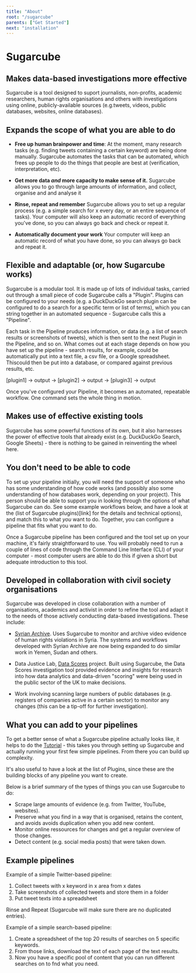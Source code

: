 ```yaml
---
title: "About"
root: "/sugarcube"
parents: ["Get Started"]
next: "installation"
---
```


# Sugarcube

## Makes data-based investigations more effective

Sugarcube is a tool designed to suport journalists, non-profits, academic researchers, human rights organisations and others with investigations using online, publicly-available sources (e.g.tweets, videos, public databases, websites, online databases).

## Expands the scope of what you are able to do

- **Free up human brainpower and time**: At the moment, many research tasks (e.g. finding tweets containing a certain keyword) are being done manually. Sugarcube automates the tasks that can be automated, which frees up people to do the things that people are best at (verification, interpretation, etc).

- **Get more data _and_ more capacity to make sense of it.** Sugarcube allows you to go through large amounts of information, and collect, organise and and analyse it

- **Rinse, repeat and remember** Sugarcube allows you to set up a regular process (e.g. a simple search for x every day, or an entire sequence of tasks). Your computer will also keep an automatic record of everything you've done, so you can always go back and check or repeat it.

- **Automatically document your work** Your computer will keep an automatic record of what you have done, so you can always go back and repeat it.

## Flexible and adaptable (or, how Sugarcube works)

Sugarcube is a modular tool. It is made up of lots of individual tasks, carried out through a small piece of code Sugarcube calls a "Plugin". Plugins can be configured to your needs (e.g. a DuckDuckGo search plugin can be configured to do a search for a specific term or list of terms), which you can string together in an automated sequence - Sugarcube calls this a "Pipeline".

Each task in the Pipeline pruduces information, or data (e.g. a list of search results or screenshots of tweets), which is then sent to the next Plugin in the Pipeline, and so on. What comes out at each stage depends on how you have set up the pipeline - search results, for example, could be automatically put into a text file, a csv file, or a Google spreadsheet. Thiscould then be put into a database, or compared against previous results, etc.

[plugin1] -> output -> [plugin2] -> output -> [plugin3] -> output

Once you've configured your Pipeline, it becomes an automated, repeatable workflow. One command sets the whole thing in motion.

## Makes use of effective existing tools

Sugarcube has some powerful functions of its own, but it also harnesses the power of effective tools that already exist (e.g. DuckDuckGo Search, Google Sheets) - there is nothing to be gained in reinventing the wheel here.

## You don't need to be able to code

To set up your pipeline initially, you will need the support of someone who has some understanding of how code works (and possibly also some understanding of how databases work, depending on your project). This person should be able to support you in looking through the options of what Sugarcube can do. See some example workflows below, and have a look at the (list of Sugarcube plugins)[link] for the details and technical options), and match this to what _you_ want to do. Together, you can configure a pipeline that fits what you want to do.

Once a Sugarcube pipeline has been configured and the tool set up on your machine, it's fairly straightforward to use. You will probably need to run a couple of lines of code through the Command Line Interface (CLI) of your computer - most computer users are able to do this if given a short but adequate introduction to this tool.

## Developed in collaboration with civil society organisations

Sugarcube was developed in close collaboration with a number of organisations, academics and activist in order to refine the tool and adapt it to the needs of those actively conducting data-based investigations. These include:

- [Syrian Archive](https://syrianarchive.org/en). Uses Sugarcube to monitor and archive video evidence of human rights violations in Syria. The systems and workflows developed with Syrian Archive are now being expanded to do similar work in Yemen, Sudan and others.

- Data Justice Lab, [Data Scores](https://data-scores.org/) project. Built using Sugarcube, the Data Scores investigation tool provided evidence and insights for research into how data analytics and data-driven "scoring" were being used in the public sector of the UK to make decisions.

- Work involving scanning large numbers of public databases (e.g. registers of companies active in a certain sector) to monitor any changes (this can be a tip-off for further investigation).

## What you can add to your pipelines

To get a better sense of what a Sugarcube pipeline actually looks like, it helps to do the <a href="/sugarcube/tutorial">Tutorial</a> - this takes you through setting up Sugarcube and actually running your first few simple pipelines. From there you can build up complexity.

It's also useful to have a look at the list of Plugins, since these are the building blocks of any pipeline you want to create.

Below is a brief summary of the types of things you can use Sugarcube to do:

- Scrape large amounts of evidence (e.g. from Twitter, YouTube, websites).
- Preserve what you find in a way that is organised, retains the content, and avoids avoids duplication when you add new content.
- Monitor online ressources for changes and get a regular overview of those changes.
- Detect content (e.g. social media posts) that were taken down.

## Example pipelines

Example of a simple Twitter-based pipeline:

1. Collect tweets with x keyword in x area from x dates
2. Take screenshots of collected tweets and store them in a folder
3. Put tweet texts into a spreadsheet

Rinse and Repeat (Sugarcube will make sure there are no duplicated entries).

Example of a simple search-based pipeline:

1. Create a spreadsheet of the top 20 results of searches on 5 specific keywords.
2. From those links, download the text of each page of the text results.
3. Now you have a specific pool of content that you can run different searches on to fnd what you need.

